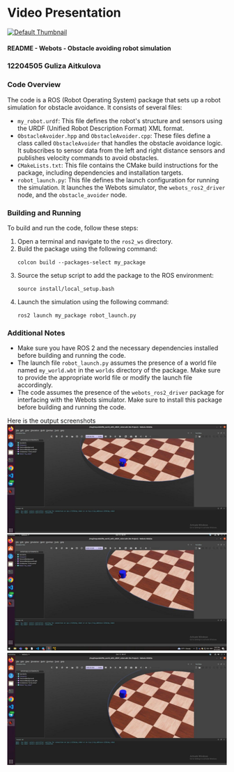 # Video Presentation
[![Default Thumbnail](http://img.youtube.com/vi/Ee-Qj5FtBRU/0.jpg)](http://www.youtube.com/watch?v=Ee-Qj5FtBRU)

#### README - Webots - Obstacle avoiding robot simulation
### 12204505 Guliza Aitkulova


### Code Overview

The code is a ROS (Robot Operating System) package that sets up a robot simulation for obstacle avoidance. It consists of several files:

- `my_robot.urdf`: This file defines the robot's structure and sensors using the URDF (Unified Robot Description Format) XML format.
- `ObstacleAvoider.hpp` and `ObstacleAvoider.cpp`: These files define a class called `ObstacleAvoider` that handles the obstacle avoidance logic. It subscribes to sensor data from the left and right distance sensors and publishes velocity commands to avoid obstacles.
- `CMakeLists.txt`: This file contains the CMake build instructions for the package, including dependencies and installation targets.
- `robot_launch.py`: This file defines the launch configuration for running the simulation. It launches the Webots simulator, the `webots_ros2_driver` node, and the `obstacle_avoider` node.

### Building and Running

To build and run the code, follow these steps:

1. Open a terminal and navigate to the `ros2_ws` directory.
2. Build the package using the following command:
   ```
   colcon build --packages-select my_package
   ```
3. Source the setup script to add the package to the ROS environment:
   ```
   source install/local_setup.bash
   ```
4. Launch the simulation using the following command:
   ```
   ros2 launch my_package robot_launch.py
   ```

### Additional Notes

- Make sure you have ROS 2 and the necessary dependencies installed before building and running the code.
- The launch file `robot_launch.py` assumes the presence of a world file named `my_world.wbt` in the `worlds` directory of the package. Make sure to provide the appropriate world file or modify the launch file accordingly.
- The code assumes the presence of the `webots_ros2_driver` package for interfacing with the Webots simulator. Make sure to install this package before building and running the code.

Here is the output screenshots
![Alt text](photo_2023-10-13_07-03-34.jpg)
![Alt text](photo_2023-10-13_07-03-36.jpg)
![Alt text](photo_2023-10-13_07-03-39.jpg)
